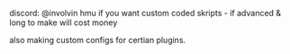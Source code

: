 discord: @involvin hmu if you want custom coded skripts - if advanced & long to make will cost money 


also making custom configs for certian plugins. 
